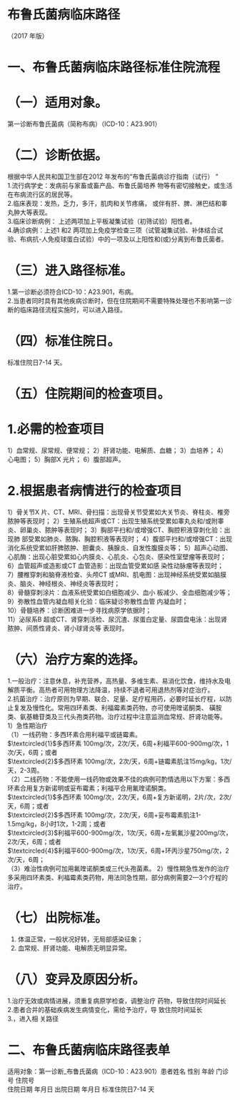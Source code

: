 # 布鲁氏菌病临床路径  
（2017 年版）  
# 一、布鲁氏菌病临床路径标准住院流程  
# （一）适用对象。  
第一诊断布鲁氏菌病（简称布病）（ICD-10：A23.901）  
# （二）诊断依据。  
根据中华人民共和国卫生部在2012 年发布的“布鲁氏菌病诊疗指南（试行） ”  
1.流行病学史：发病前与家畜或畜产品、布鲁氏菌培养 物等有密切接触史，或生活在布病流行区的居民等。  
2.临床表现：发热，乏力，多汗，肌肉和关节疼痛， 或伴有肝、脾、淋巴结和睾丸肿大等表现。  
3.临床诊断病例： 上述两项加上平板凝集试验（初筛试验）阳性者。  
4.确诊病例：上述1 和2 两项加上免疫学检查三项（试管凝集试验、补体结合试验、布病抗-人免疫球蛋白试验）中的一项及以上阳性和(或)分离到布鲁氏菌者。  
# （三）进入路径标准。  
1.第一诊断必须符合ICD-10：A23.901，布病。  
2.当患者同时具有其他疾病诊断时，但在住院期间不需要特殊处理也不影响第一诊断的临床路径流程实施时，可以进入路径。  
# （四）标准住院日。  
标准住院日7-14 天。  
# （五）住院期间的检查项目。  
# 1.必需的检查项目  
1）血常规、尿常规、便常规； 2）肝肾功能、电解质、血糖； 3）血培养； 4）心电图； 5）胸部X 光片； 6）腹部超声。  
# 2.根据患者病情进行的检查项目  
1）骨关节X 片、CT、MRI、骨扫描：出现骨关节受累如大关节炎、脊柱炎、椎旁脓肿等表现时； 2）生殖系统超声或CT：出现生殖系统受累如睾丸炎和/或附睾炎、卵巢炎、脓肿等表现时； 3）胸部平扫和/或增强CT、胸腔积液穿刺化验：出现肺 部受累如肺炎、脓胸、胸腔积液等表现时； 4）腹部平扫和/或增强CT：出现消化系统受累如肝脾脓肿、胆囊炎、胰腺炎、自发性腹膜炎等； 5）超声心动图、心肌酶：出现心脏受累如心内膜炎、心肌炎、心包炎、感染性室壁瘤等表现时；  
6）血管超声或造影或CT 血管造影：出现血管受累如感 染性动脉瘤等表现时；  
7）腰椎穿刺和脑脊液检查、头颅CT 或MRI、肌电图：出现神经系统受累如脑膜炎、脑炎、神经根炎、神经炎等表现时；  
8）骨髓穿刺涂片：血液系统受累如白细胞减少、血小 板减少、全血细胞减少等；  
9）弥散性血管内凝血相关化验：临床疑诊弥散性血管 内凝血时；  
10）骨髓培养：诊断困难进一步寻找病原学依据时；  
11）泌尿系B 超或CT、肾穿刺活检、尿沉渣、尿蛋白定量、尿圆盘电泳：出现肾脓肿、间质性肾炎、肾小球肾炎等 表现时。  
# （六）治疗方案的选择。  
1.一般治疗：注意休息，补充营养，高热量、多维生素、易消化饮食，维持水及电解质平衡。高热者可用物理方法降温，持续不退者可用退热剂等对症治疗。  
2.抗菌治疗：治疗原则为早期、联合、足量、足疗程用药，必要时延长疗程，以防止复发及慢性化。常用四环素类、利福霉素类药物，亦可使用喹诺酮类、 磺胺类、氨基糖苷类及三代头孢类药物。治疗过程中注意监测血常规、肝肾功能等。  
1）急性期治疗  
（1）一线药物：多西环素合用利福平或链霉素。  
$\textcircled{1}$多西环素 100mg/次，2次/天，6周$+$利福平600-900mg/次，1次/天，6周；或者  
$\textcircled{2}$多西环素 100mg/次，2次/天，6周$+$链霉素肌注15mg/kg，1次/天，2-3周。  
（2）二线药物：不能使用一线药物或效果不佳的病例可酌情选用以下方案：多西环素合用复方新诺明或妥布霉素；利福平合用氟喹诺酮类。  
$\textcircled{1}$多西环素 100mg/次，2次/天，6周$+$复方新诺明，2片/次，2次/天，6周；或者  
$\textcircled{2}$多西环素 100mg/次，2次/天，6周$+$妥布霉素肌注1-1.5mg/kg，8小时1次，1-2周；或者  
$\textcircled{3}$利福平600-900mg/次，1次/天，6周$+$左氧氟沙星200mg/次，2次/天，6周；或者  
$\textcircled{4}$利福平600-900mg/次，1次/天，6周$+$环丙沙星750mg/次，2次/天，6周；  
（3）难治性病例可加用氟喹诺酮类或三代头孢菌素。 2）慢性期急性发作的治疗  
多采用四环素类、利福霉素类药物，用法同急性期，部分病例需要2—3个疗程的治疗。  
# （七）出院标准。  
1. 体温正常，一般状况好转，无局部感染征象；  
2. 血常规、肝肾功能、电解质无明显异常。  
# （八）变异及原因分析。  
1.治疗无效或病情进展，须重复病原学检查，调整治疗 药物，导致住院时间延长  
2.患者合并的基础疾病发生病情变化，需给予治疗，导 致住院时间延长  
3.，进入相 关路径  
# 二、布鲁氏菌病临床路径表单  
适用对象：第一诊断_布鲁氏菌病（ICD-10：A23.901）患者姓名    性别  年龄  门诊号    住院号  
住院日期  年月日   出院日期  年月日  标准住院日7-14 天  
